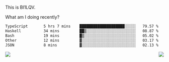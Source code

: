 This is BI1LQV.

What am I doing recently?

<!--START_SECTION:waka-->

```txt
TypeScript       5 hrs 7 mins    ████████████████████░░░░░   79.57 %
Haskell          34 mins         ██▒░░░░░░░░░░░░░░░░░░░░░░   08.87 %
Bash             19 mins         █▒░░░░░░░░░░░░░░░░░░░░░░░   05.02 %
Other            12 mins         ▓░░░░░░░░░░░░░░░░░░░░░░░░   03.17 %
JSON             8 mins          ▓░░░░░░░░░░░░░░░░░░░░░░░░   02.13 %
```

<!--END_SECTION:waka-->
<img align="right" src="https://github-readme-stats.vercel.app/api?username=bi1lqv&show_icons=true&count_private=true">

<img src="https://metrics.lecoq.io/bi1lqv?template=classic&base.activity=0&base.community=0&base.repositories=0&base.metadata=0&isocalendar=1&base=header%2C%20activity%2C%20community%2C%20repositories%2C%20metadata&base.indepth=false&base.hireable=false&isocalendar=false&isocalendar.duration=full-year&config.timezone=Asia%2FShanghai">
